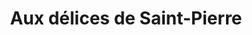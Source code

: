 ---
title: "Aux délices de Saint-Pierre"
url: /saint-pierre-des-nids/aux-delices-de-saint-pierre/
shop: boulangerie
---